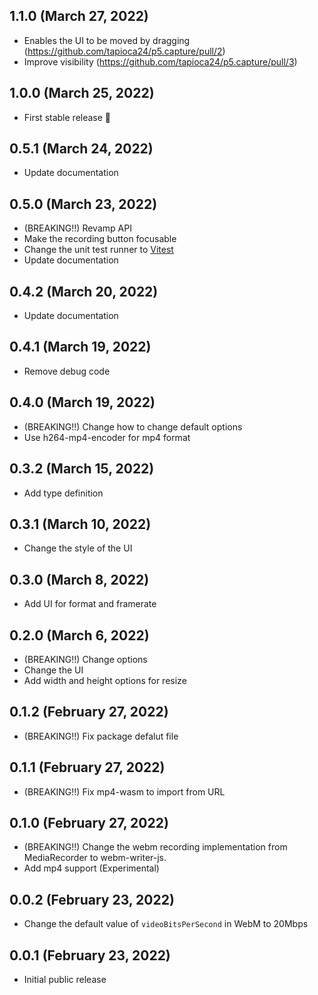 ## 1.1.0 (March 27, 2022)

- Enables the UI to be moved by dragging (https://github.com/tapioca24/p5.capture/pull/2)
- Improve visibility (https://github.com/tapioca24/p5.capture/pull/3)

## 1.0.0 (March 25, 2022)

- First stable release 🎉

## 0.5.1 (March 24, 2022)

- Update documentation

## 0.5.0 (March 23, 2022)

- (BREAKING!!) Revamp API
- Make the recording button focusable
- Change the unit test runner to [Vitest](https://vitest.dev/)
- Update documentation

## 0.4.2 (March 20, 2022)

- Update documentation

## 0.4.1 (March 19, 2022)

- Remove debug code

## 0.4.0 (March 19, 2022)

- (BREAKING!!) Change how to change default options
- Use h264-mp4-encoder for mp4 format

## 0.3.2 (March 15, 2022)

- Add type definition

## 0.3.1 (March 10, 2022)

- Change the style of the UI

## 0.3.0 (March 8, 2022)

- Add UI for format and framerate

## 0.2.0 (March 6, 2022)

- (BREAKING!!) Change options
- Change the UI
- Add width and height options for resize

## 0.1.2 (February 27, 2022)

- (BREAKING!!) Fix package defalut file

## 0.1.1 (February 27, 2022)

- (BREAKING!!) Fix mp4-wasm to import from URL

## 0.1.0 (February 27, 2022)

- (BREAKING!!) Change the webm recording implementation from MediaRecorder to webm-writer-js.
- Add mp4 support (Experimental)

## 0.0.2 (February 23, 2022)

- Change the default value of `videoBitsPerSecond` in WebM to 20Mbps

## 0.0.1 (February 23, 2022)

- Initial public release

